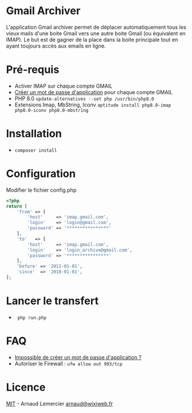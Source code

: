 # Gmail Archiver

L'application Gmail archiver permet de déplacer automatiquement tous les vieux mails d'une boite Gmail vers une autre boite Gmail (ou équivalent en IMAP).
Le but est de gagner de la place dans la boite principale tout en ayant toujours accès aux emails en ligne.

# Pré-requis

 - Activer IMAP sur chaque compte GMAIL
 - [Créer un mot de passe d'application](https://myaccount.google.com/security?gar=1) pour chaque compte GMAIL
 - PHP 8.0 ```update-alternatives --set php /usr/bin/php8.0```
 - Extensions Imap, MbString, Iconv ```aptitude install php8.0-imap php8.0-iconv php8.0-mbstring```

# Installation

 - ```composer install```

# Configuration

Modifier le fichier config.php

```php
<?php
return [
    'from' => [
        'host'     => 'imap.gmail.com',
        'login'    => 'login@gmail.com',
        'password' => '****************'
    ],
    'to'   => [
        'host'     => 'imap.gmail.com',
        'login'    => 'login_archive@gmail.com',
        'password' => '****************'
    ],
    'before' => '2012-01-01',
    'since'  => '2010-01-01',
];
```


# Lancer le transfert

- ``` php run.php```

# FAQ

 - [Impossible de créer un mot de passe d'application ?](https://support.google.com/accounts/answer/185833)
 - Autoriser le Firewall : ``ufw allow out 993/tcp``

# Licence

[MIT](LICENSE) - Arnaud Lemercier <arnaud@wixiweb.fr>